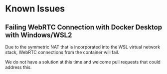 # Known Issues

## Failing WebRTC Connection with Docker Desktop with Windows/WSL2   
Due to the symmetric NAT that is incorporated into the WSL virtual network stack, WebRTC connections from the container will fail.

We do not have a solution at this time and welcome pull requests that could address this.